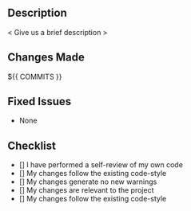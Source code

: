 ## Description
< Give us a brief description >

## Changes Made
${{ COMMITS }}

## Fixed Issues
- None

## Checklist
- [] I have performed a self-review of my own code
- [] My changes follow the existing code-style
- [] My changes generate no new warnings
- [] My changes are relevant to the project
- [] My changes follow the existing code-style

